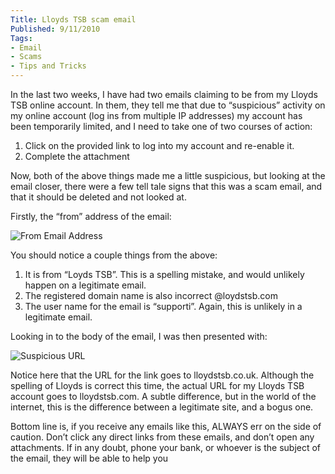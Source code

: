 ```yaml
---
Title: Lloyds TSB scam email
Published: 9/11/2010
Tags:
- Email
- Scams
- Tips and Tricks
---
```


In the last two weeks, I have had two emails claiming to be from my Lloyds TSB online account. In them, they tell me that due to “suspicious” activity on my online account (log ins from multiple IP addresses) my account has been temporarily limited, and I need to take one of two courses of action:

1. Click on the provided link to log into my account and re-enable it. 
1. Complete the attachment 

Now, both of the above things made me a little suspicious, but looking at the email closer, there were a few tell tale signs that this was a scam email, and that it should be deleted and not looked at.

Firstly, the “from” address of the email:

![From Email Address](https://gep13wpstorage.blob.core.windows.net/gep13/2010/11/9/14a5ab8f-17fc-46c1-b602-f154010be53e.png)

You should notice a couple things from the above:

1. It is from “Loyds TSB”. This is a spelling mistake, and would unlikely happen on a legitimate email. 
1. The registered domain name is also incorrect @loydstsb.com 
1. The user name for the email is “supporti”. Again, this is unlikely in a legitimate email. 

Looking in to the body of the email, I was then presented with:

![Suspicious URL](https://gep13wpstorage.blob.core.windows.net/gep13/2010/11/9/ddff2199-f268-4526-a477-59ca19a25bdb.png)

Notice here that the URL for the link goes to lloydstsb.co.uk. Although the spelling of Lloyds is correct this time, the actual URL for my Lloyds TSB account goes to lloydstsb.com. A subtle difference, but in the world of the internet, this is the difference between a legitimate site, and a bogus one.

Bottom line is, if you receive any emails like this, ALWAYS err on the side of caution. Don’t click any direct links from these emails, and don’t open any attachments. If in any doubt, phone your bank, or whoever is the subject of the email, they will be able to help you
